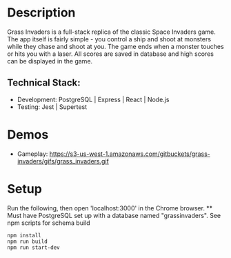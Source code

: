 # Description
Grass Invaders is a full-stack replica of the classic Space Invaders game. The app itself is fairly simple - you control a ship and shoot at monsters while they chase and shoot at you. The game ends when a monster touches or hits you with a laser. All scores are saved in database and high scores can be displayed in the game.

## Technical Stack:
  - Development: PostgreSQL | Express | React | Node.js
  - Testing: Jest | Supertest

# Demos
- Gameplay: https://s3-us-west-1.amazonaws.com/gitbuckets/grass-invaders/gifs/grass_invaders.gif

# Setup
Run the following, then open 'localhost:3000' in the Chrome browser.
** Must have PostgreSQL set up with a database named "grassinvaders". See npm scripts for schema build
  ```
  npm install
  npm run build
  npm run start-dev
  ```
